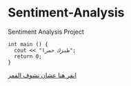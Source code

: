 # Sentiment-Analysis
Sentiment Analysis Project
```
int main () {
  cout << "طيزك حمرا";
  return 0;
}
```

[انقر هنا عشان تشوف القمر](https://scontent.fcai21-2.fna.fbcdn.net/v/t39.30808-6/438093065_1872517403171930_6973673947830510049_n.jpg?_nc_cat=109&ccb=1-7&_nc_sid=5f2048&_nc_ohc=lidV7j524TMQ7kNvgHH1PWT&_nc_ht=scontent.fcai21-2.fna&oh=00_AfA51Fdogl05cRoPbi1JlddsGdMgKUC44y_jXa8slC8ZLg&oe=662F7F5C)
